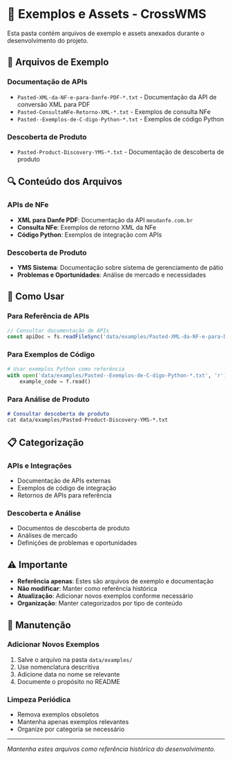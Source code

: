 # 📎 Exemplos e Assets - CrossWMS

Esta pasta contém arquivos de exemplo e assets anexados durante o desenvolvimento do projeto.

## 📁 Arquivos de Exemplo

### Documentação de APIs
- `Pasted-XML-da-NF-e-para-Danfe-PDF-*.txt` - Documentação da API de conversão XML para PDF
- `Pasted-ConsultaNFe-Retorno-XML-*.txt` - Exemplos de consulta NFe
- `Pasted--Exemplos-de-C-digo-Python-*.txt` - Exemplos de código Python

### Descoberta de Produto
- `Pasted-Product-Discovery-YMS-*.txt` - Documentação de descoberta de produto

## 🔍 Conteúdo dos Arquivos

### APIs de NFe
- **XML para Danfe PDF**: Documentação da API `meudanfe.com.br`
- **Consulta NFe**: Exemplos de retorno XML da NFe
- **Código Python**: Exemplos de integração com APIs

### Descoberta de Produto
- **YMS Sistema**: Documentação sobre sistema de gerenciamento de pátio
- **Problemas e Oportunidades**: Análise de mercado e necessidades

## 🚀 Como Usar

### Para Referência de APIs
```javascript
// Consultar documentação de APIs
const apiDoc = fs.readFileSync('data/examples/Pasted-XML-da-NF-e-para-Danfe-PDF-*.txt', 'utf8');
```

### Para Exemplos de Código
```python
# Usar exemplos Python como referência
with open('data/examples/Pasted--Exemplos-de-C-digo-Python-*.txt', 'r') as f:
    example_code = f.read()
```

### Para Análise de Produto
```markdown
# Consultar descoberta de produto
cat data/examples/Pasted-Product-Discovery-YMS-*.txt
```

## 📋 Categorização

### APIs e Integrações
- Documentação de APIs externas
- Exemplos de código de integração
- Retornos de APIs para referência

### Descoberta e Análise
- Documentos de descoberta de produto
- Análises de mercado
- Definições de problemas e oportunidades

## ⚠️ Importante

- **Referência apenas**: Estes são arquivos de exemplo e documentação
- **Não modificar**: Manter como referência histórica
- **Atualização**: Adicionar novos exemplos conforme necessário
- **Organização**: Manter categorizados por tipo de conteúdo

## 🔄 Manutenção

### Adicionar Novos Exemplos
1. Salve o arquivo na pasta `data/examples/`
2. Use nomenclatura descritiva
3. Adicione data no nome se relevante
4. Documente o propósito no README

### Limpeza Periódica
- Remova exemplos obsoletos
- Mantenha apenas exemplos relevantes
- Organize por categoria se necessário

---

*Mantenha estes arquivos como referência histórica do desenvolvimento.*
